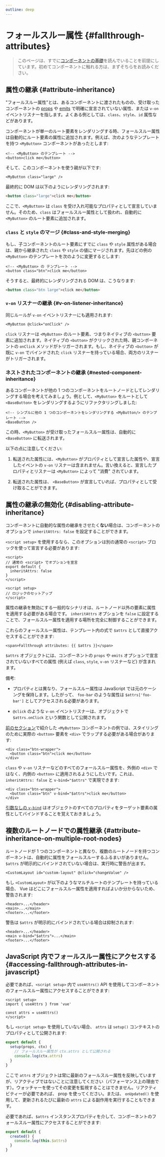 ```yaml
---
outline: deep
---
```


# フォールスルー属性 {#fallthrough-attributes}

> このページは、すでに[コンポーネントの基礎](/guide/essentials/component-basics)を読んでいることを前提にしています。初めてコンポーネントに触れる方は、まずそちらをお読みください。

## 属性の継承 {#attribute-inheritance}

"フォールスルー属性"とは、あるコンポーネントに渡されたものの、受け取ったコンポーネントの [props](./props) や [emits](./events.html#declaring-emitted-events) で明確に宣言されていない属性、または `v-on` イベントリスナーを指します。よくある例としては、`class`、`style`、`id` 属性などがあります。

コンポーネントが単一のルート要素をレンダリングする時、フォールスルー属性は自動的にルート要素の属性に追加されます。例えば、次のようなテンプレートを持つ `<MyButton>` コンポーネントがあったとします:

```vue-html
<!-- <MyButton> のテンプレート -->
<button>click me</button>
```

そして、このコンポーネントを使う親が以下です:

```vue-html
<MyButton class="large" />
```

最終的に DOM は以下のようにレンダリングされます:

```html
<button class="large">click me</button>
```

ここで、`<MyButton>` は `class` を受け入れ可能なプロパティとして宣言していません。そのため、`class` はフォールスルー属性として扱われ、自動的に `<MyButton>` のルート要素に追加されます。

### `class` と `style` のマージ {#class-and-style-merging}

もし、子コンポーネントのルート要素にすでに `class` や `style` 属性がある場合は、親から継承された `class` や `style` の値にマージされます。先ほどの例の `<MyButton>` のテンプレートを次のように変更するとします:

```vue-html
<!-- <MyButton> の テンプレート -->
<button class="btn">click me</button>
```

そうすると、最終的にレンダリングされる DOM は、こうなります:

```html
<button class="btn large">click me</button>
```

### `v-on` リスナーの継承 {#v-on-listener-inheritance}

同じルールが `v-on` イベントリスナーにも適用されます:

```vue-html
<MyButton @click="onClick" />
```

`click` リスナーは `<MyButton>` のルート要素、つまりネイティブの `<button>` 要素に追加されます。ネイティブの `<button>` がクリックされた時、親コンポーネントの `onClick` メソッドがトリガーされます。もし、ネイティブの `<button>` が既に `v-on` でバインドされた `click` リスナーを持っている場合、両方のリスナーがトリガーされます。

### ネストされたコンポーネントの継承 {#nested-component-inheritance}

あるコンポーネントが他の 1 つのコンポーネントをルートノードとしてレンダリングする場合を考えてみましょう。例として、`<MyButton>` をルートとして `<BaseButton>` をレンダリングするようにリファクタリングしました:

```vue-html
<!-- シンプルに他の 1 つのコンポーネントをレンダリングする <MyButton/> のテンプレート -->
<BaseButton />
```

この時、`<MyButton>` が受け取ったフォールスルー属性は、自動的に `<BaseButton>` に転送されます。

以下の点に注意してください:

1. 転送された属性には、`<MyButton>` がプロパティとして宣言した属性や、宣言したイベントの `v-on` リスナーは含まれません。言い換えると、宣言したプロパティとリスナーは `<MyButton>` によって "消費" されています。

2. 転送された属性は、 `<BaseButton>` が宣言していれば、プロパティとして受け取ることができます。

## 属性の継承の無効化 {#disabling-attribute-inheritance}

コンポーネントに自動的な属性の継承をさせたく**ない**場合は、コンポーネントのオプションで `inheritAttrs: false` を設定することができます。

<div class="composition-api">

`<script setup>` を使用するなら、このオプションは別の通常の `<script>` ブロックを使って宣言する必要があります:

```vue
<script>
// 通常の <script> でオプションを宣言
export default {
  inheritAttrs: false
}
</script>

<script setup>
// ロジックのセットアップ
</script>
```

</div>

属性の継承を無効にする一般的なシナリオは、ルートノード以外の要素に属性を適用する必要がある場合です。 `inheritAttrs` オプションを `false` に設定することで、フォールスルー属性を適用する場所を完全に制御することができます。

これらのフォールスルー属性は、テンプレート内の式で `$attrs` として直接アクセスすることができます:

```vue-html
<span>Fallthrough attributes: {{ $attrs }}</span>
```

`$attrs` オブジェクトには、コンポーネントの `props` や `emits` オプションで宣言されていないすべての属性 (例えば `class`, `style`, `v-on` リスナーなど) が含まれます。

備考:

- プロパティとは異なり、フォールスルー属性は JavaScript では元のケーシングを保持します。したがって、 `foo-bar` のような属性は `$attrs['foo-bar']` としてアクセスされる必要があります。

- `@click` のような `v-on` イベントリスナーは、オブジェクトで `$attrs.onClick` という関数として公開されます。

[前のセクション](#attribute-inheritance)で紹介した `<MyButton>` コンポーネントの例では、スタイリングのために実際の `<button>` 要素を `<div>` でラップする必要がある場合があります:

```vue-html
<div class="btn-wrapper">
  <button class="btn">click me</button>
</div>
```

`class` や `v-on` リスナーなどのすべてのフォールスルー属性を、外側の `<div>` ではなく、内側の `<button>` に適用されるようにしたいです。これは、 `inheritAttrs: false` と `v-bind="$attrs"` で実現できます:

```vue-html{2}
<div class="btn-wrapper">
  <button class="btn" v-bind="$attrs">click me</button>
</div>
```

[引数なしの `v-bind`](/guide/essentials/template-syntax.html#dynamically-binding-multiple-attributes) はオブジェクトのすべてのプロパティをターゲット要素の属性としてバインドすることを覚えておきましょう。

## 複数のルートノードでの属性継承 {#attribute-inheritance-on-multiple-root-nodes}

ルートノードが 1 つのコンポーネントと異なり、複数のルートノードを持つコンポーネントは、自動的に属性をフォールスルーするふるまいがありません。 `$attrs` が明示的にバインドされていない場合は、実行時に警告が出ます。

```vue-html
<CustomLayout id="custom-layout" @click="changeValue" />
```

もし `<CustomLayout>` が以下のようなマルチルートのテンプレートを持っている場合、 Vue はどこにフォールスルー属性を適用すればよいか分からないため、警告されます:

```vue-html
<header>...</header>
<main>...</main>
<footer>...</footer>
```

警告は `$attrs` が明示的にバインドされている場合は抑制されます:

```vue-html{2}
<header>...</header>
<main v-bind="$attrs">...</main>
<footer>...</footer>
```

## JavaScript 内でフォールスルー属性にアクセスする {#accessing-fallthrough-attributes-in-javascript}

<div class="composition-api">

必要であれば、`<script setup>` 内で `useAttrs()` API を使用してコンポーネントのフォールスルー属性にアクセスすることができます:

```vue
<script setup>
import { useAttrs } from 'vue'

const attrs = useAttrs()
</script>
```

もし `<script setup>` を使用していない場合、 `attrs` は `setup()` コンテキストのプロパティとして公開されます:

```js
export default {
  setup(props, ctx) {
    // フォールスルー属性が ctx.attrs として公開される
    console.log(ctx.attrs)
  }
}
```

ここで `attrs` オブジェクトは常に最新のフォールスルー属性を反映していますが、リアクティブではないことに注意してください（パフォーマンス上の理由です）。ウォッチャーを使ってその変更を監視することはできません。リアクティビティーが必要であれば、 prop を使ってください。または、 `onUpdated()` を使用して、更新されるたびに最新の `attrs` による副作用を実行することもできます。

</div>

<div class="options-api">

必要であれば、`$attrs` インスタンスプロパティを介して、コンポーネントのフォールスルー属性にアクセスすることができます:

```js
export default {
  created() {
    console.log(this.$attrs)
  }
}
```

</div>
